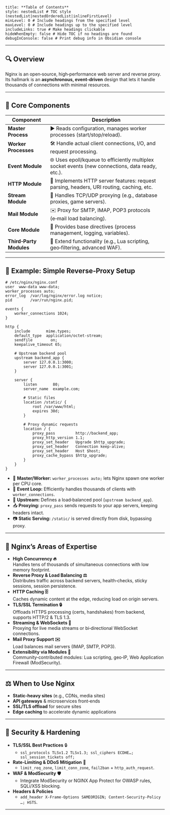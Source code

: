 ```table-of-contents
title: **Table of Contents**
style: nestedList # TOC style (nestedList|nestedOrderedList|inlineFirstLevel)
minLevel: 0 # Include headings from the specified level
maxLevel: 0 # Include headings up to the specified level
includeLinks: true # Make headings clickable
hideWhenEmpty: false # Hide TOC if no headings are found
debugInConsole: false # Print debug info in Obsidian console
```
---
## 🔍 Overview

Nginx is an open‑source, high‑performance web server and reverse proxy. Its hallmark is an **asynchronous, event‑driven** design that lets it handle thousands of connections with minimal resources.

---
## 🧩 Core Components

| Component               | Description                                                                                      |
| ----------------------- | ------------------------------------------------------------------------------------------------ |
| **Master Process**      | ▶️ Reads configuration, manages worker processes (start/stop/reload).                            |
| **Worker Processes**    | 🛠️ Handle actual client connections, I/O, and request processing.                               |
| **Event Module**        | 🌐 Uses epoll/kqueue to efficiently multiplex socket events (new connections, data ready, etc.). |
| **HTTP Module**         | 📡 Implements HTTP server features: request parsing, headers, URI routing, caching, etc.         |
| **Stream Module**       | 🔀 Handles TCP/UDP proxying (e.g., database proxies, game servers).                              |
| **Mail Module**         | ✉️ Proxy for SMTP, IMAP, POP3 protocols (e‑mail load balancing).                                 |
| **Core Module**         | 🧩 Provides base directives (process management, logging, variables).                            |
| **Third‑Party Modules** | 🔌 Extend functionality (e.g., Lua scripting, geo‑filtering, advanced WAF).                      |

---
## 📝 Example: Simple Reverse‑Proxy Setup

```nginx
# /etc/nginx/nginx.conf
user  www-data www-data;
worker_processes auto;
error_log  /var/log/nginx/error.log notice;
pid        /var/run/nginx.pid;

events {
    worker_connections 1024;
}

http {
    include       mime.types;
    default_type  application/octet-stream;
    sendfile        on;
    keepalive_timeout 65;

    # Upstream backend pool
    upstream backend_app {
        server 127.0.0.1:3000;
        server 127.0.0.1:3001;
    }

    server {
        listen       80;
        server_name  example.com;

        # Static files
        location /static/ {
            root /var/www/html;
            expires 30d;
        }

        # Proxy dynamic requests
        location / {
            proxy_pass         http://backend_app;
            proxy_http_version 1.1;
            proxy_set_header   Upgrade $http_upgrade;
            proxy_set_header   Connection keep-alive;
            proxy_set_header   Host $host;
            proxy_cache_bypass $http_upgrade;
        }
    }
}
```
- 👑 **Master/Worker:** `worker_processes auto;` lets Nginx spawn one worker per CPU core.
- 🔄 **Event Loop:** Efficiently handles thousands of clients with `worker_connections`.
- 🔀 **Upstream:** Defines a load‑balanced pool (`upstream backend_app`).
- 📤 **Proxying:** `proxy_pass` sends requests to your app servers, keeping headers intact.
- 📷 **Static Serving:** `/static/` is served directly from disk, bypassing proxy.
---
## 🚀 Nginx’s Areas of Expertise

- **High Concurrency 🔥**  
    Handles tens of thousands of simultaneous connections with low memory footprint.
- **Reverse Proxy & Load Balancing ⚖️**  
    Distributes traffic across backend servers, health‑checks, sticky sessions, session persistence.
- **HTTP Caching 🗄️**  
    Caches dynamic content at the edge, reducing load on origin servers.
- **TLS/SSL Termination 🔒**  
    Offloads HTTPS processing (certs, handshakes) from backend, supports HTTP/2 & TLS 1.3.
- **Streaming & WebSockets 📡**  
    Proxying for live media streams or bi‑directional WebSocket connections.
- **Mail Proxy Support ✉️**  
    Load balances mail servers (IMAP, SMTP, POP3).
- **Extensibility via Modules 🔌**  
    Community‑contributed modules: Lua scripting, geo‑IP, Web Application Firewall (ModSecurity).
---
## ⚖️ When to Use Nginx

- **Static‑heavy sites** (e.g., CDNs, media sites)
- **API gateways** & microservices front‑ends
- **SSL/TLS offload** for secure sites
- **Edge caching** to accelerate dynamic applications
---
## 🔐 Security & Hardening

- **TLS/SSL Best Practices** 🔒
    - `ssl_protocols TLSv1.2 TLSv1.3; ssl_ciphers ECDHE…; ssl_session_tickets off;`
- **Rate‑Limiting & DDoS Mitigation** 🚫
    - `limit_req_zone`, `limit_conn_zone`, `fail2ban` + `http_auth_request`.
- **WAF & ModSecurity** 🛡️
    - Integrate ModSecurity or NGINX App Protect for OWASP rules, SQLi/XSS blocking.
- **Headers & Policies**
    - `add_header X‑Frame‑Options SAMEORIGIN; Content‑Security‑Policy …; HSTS`.
---
